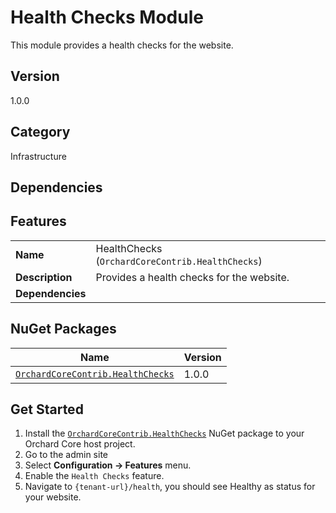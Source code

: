 # Health Checks Module

This module provides a health checks for the website.

## Version

1.0.0

## Category

Infrastructure

## Dependencies

## Features

| | |
| --- | --- |
| **Name** | HealthChecks (`OrchardCoreContrib.HealthChecks`) |
| **Description** | Provides a health checks for the website. |
| **Dependencies** | |

## NuGet Packages

| Name | Version |
| --- | --- |
| [`OrchardCoreContrib.HealthChecks`](https://www.nuget.org/packages/OrchardCoreContrib.HealthChecks/1.0.0) | 1.0.0 |

## Get Started

1. Install the [`OrchardCoreContrib.HealthChecks`](https://www.nuget.org/packages/OrchardCoreContrib.HealthChecks/) NuGet package to your Orchard Core host project.
2. Go to the admin site
3. Select **Configuration -> Features** menu.
4. Enable the `Health Checks` feature.
5. Navigate to `{tenant-url}/health`, you should see Healthy as status for your website.
